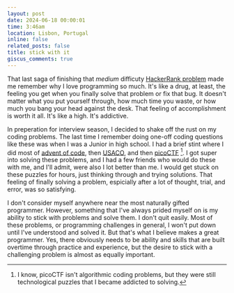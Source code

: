 ```yaml
---
layout: post
date: 2024-06-18 00:00:01
time: 3:46am
location: Lisbon, Portugal
inline: false
related_posts: false
title: stick with it
giscus_comments: true
---
```


That last saga of finishing that _medium_ difficuty [HackerRank problem](/notes/2024-06-18-new-year-chaos/) made me remember why I love programming so much. It's like a drug, at least, the feeling you get when you finally solve that problem or fix that bug. It doesn't matter what you put yourself through, how much time you waste, or how much you bang your head against the desk. That feeling of accomplishment is worth it all. It's like a high. It's addictive.

In preperation for interview season, I decided to shake off the rust on my coding problems. The last time I remember doing one-off coding questions like these was when I was a Junior in high school. I had a brief stint where I did most of [advent of code](https://adventofcode.com/2021), then [USACO](https://usaco.org/index.php?page=jan21results), and then [picoCTF](https://play.picoctf.org/events/34/scoreboards#35) [^1]. I got super into solving these problems, and I had a few friends who would do these with me, and I'll admit, were also I lot better than me. I would get stuck on these puzzles for hours, just thinking through and trying solutions. That feeling of finally solving a problem, espicially after a lot of thought, trial, and error, was so satisfying.

I don't consider myself anywhere near the most naturally gifted programmer. However, something that I've always prided myself on is my ability to stick with problems and solve them. I don't quit easily. Most of these problems, or programming challenges in general, I won't put down until I've understood and solved it. But that's what I believe makes a great programmer. Yes, there obviously needs to be ability and skills that are built overtime through practice and experience, but the desire to stick with a challenging problem is almost as equally important.

[^1]: I know, picoCTF isn't algorithmic coding problems, but they were still technological puzzles that I became addicted to solving.